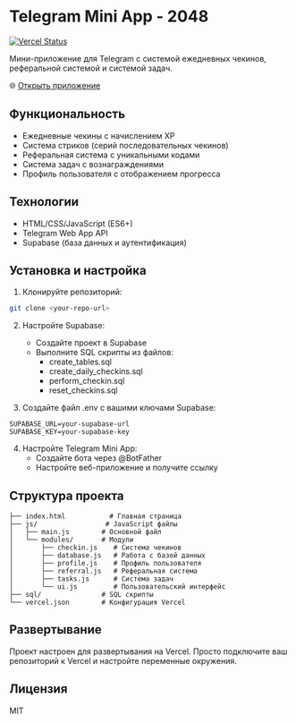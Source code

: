 # Telegram Mini App - 2048

[![Vercel Status](https://img.shields.io/github/deployments/Bosi4ok/xgo-miniapp/Production?label=vercel&logo=vercel)](https://xgo-miniapp-git-main-artems-projects-e7783d6f.vercel.app/)

Мини-приложение для Telegram с системой ежедневных чекинов, реферальной системой и системой задач.

🌐 [Открыть приложение](https://xgo-miniapp-git-main-artems-projects-e7783d6f.vercel.app/)

## Функциональность

- Ежедневные чекины с начислением XP
- Система стриков (серий последовательных чекинов)
- Реферальная система с уникальными кодами
- Система задач с вознаграждениями
- Профиль пользователя с отображением прогресса

## Технологии

- HTML/CSS/JavaScript (ES6+)
- Telegram Web App API
- Supabase (база данных и аутентификация)

## Установка и настройка

1. Клонируйте репозиторий:
```bash
git clone <your-repo-url>
```

2. Настройте Supabase:
   - Создайте проект в Supabase
   - Выполните SQL скрипты из файлов:
     - create_tables.sql
     - create_daily_checkins.sql
     - perform_checkin.sql
     - reset_checkins.sql

3. Создайте файл .env с вашими ключами Supabase:
```
SUPABASE_URL=your-supabase-url
SUPABASE_KEY=your-supabase-key
```

4. Настройте Telegram Mini App:
   - Создайте бота через @BotFather
   - Настройте веб-приложение и получите ссылку

## Структура проекта

```
├── index.html           # Главная страница
├── js/                 # JavaScript файлы
│   ├── main.js        # Основной файл
│   └── modules/       # Модули
│       ├── checkin.js    # Система чекинов
│       ├── database.js   # Работа с базой данных
│       ├── profile.js    # Профиль пользователя
│       ├── referral.js   # Реферальная система
│       ├── tasks.js      # Система задач
│       └── ui.js         # Пользовательский интерфейс
├── sql/               # SQL скрипты
└── vercel.json        # Конфигурация Vercel
```

## Развертывание

Проект настроен для развертывания на Vercel. Просто подключите ваш репозиторий к Vercel и настройте переменные окружения.

## Лицензия

MIT
